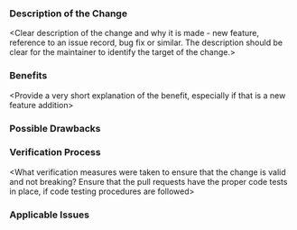 ### Description of the Change

<Clear description of the change and why it is made - new feature, reference to an issue record, bug fix or similar. The description should be clear for the maintainer to identify the target of the change.> 

### Benefits

<Provide a very short explanation of the benefit, especially if that is a new feature addition>

### Possible Drawbacks

<What are the possible side-effects or negative impacts of the code change>

### Verification Process

<What verification measures were taken to ensure that the change is valid and not breaking? Ensure that the pull requests have the proper code tests in place, if code testing procedures are followed>

### Applicable Issues

<Enter any applicable Issues here>
